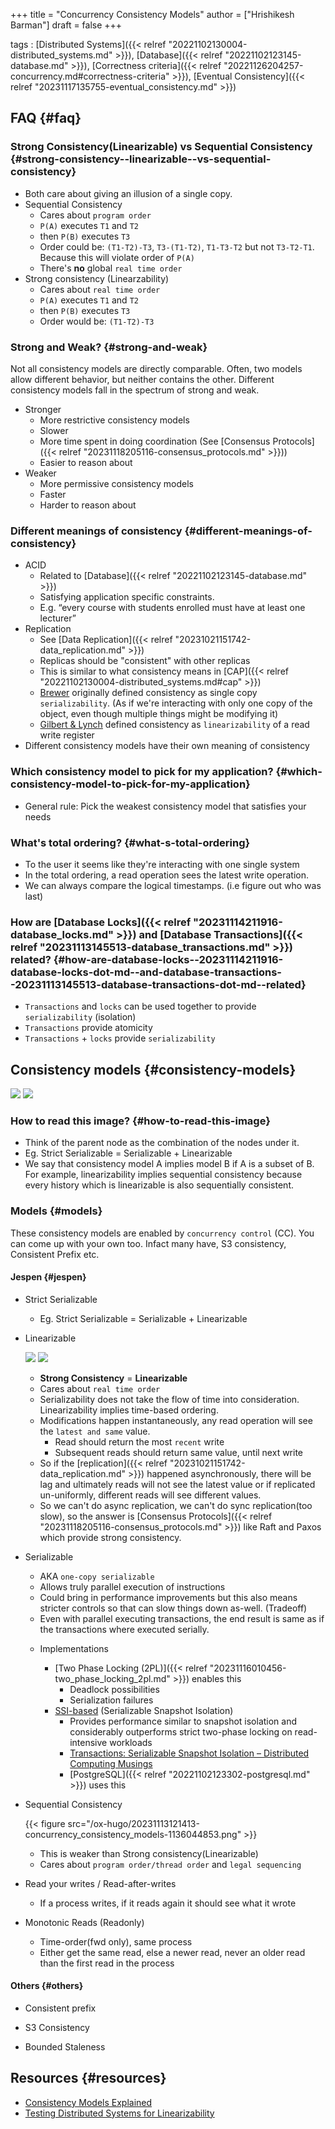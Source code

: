 +++
title = "Concurrency Consistency Models"
author = ["Hrishikesh Barman"]
draft = false
+++

tags
: [Distributed Systems]({{< relref "20221102130004-distributed_systems.md" >}}), [Database]({{< relref "20221102123145-database.md" >}}), [Correctness criteria]({{< relref "20221126204257-concurrency.md#correctness-criteria" >}}), [Eventual Consistency]({{< relref "20231117135755-eventual_consistency.md" >}})


## FAQ {#faq}


### Strong Consistency(Linearizable) vs Sequential Consistency {#strong-consistency--linearizable--vs-sequential-consistency}

-   Both care about giving an illusion of a single copy.
-   Sequential Consistency
    -   Cares about `program order`
    -   `P(A)` executes `T1` and `T2`
    -   then `P(B)` executes `T3`
    -   Order could be: `(T1-T2)-T3`, `T3-(T1-T2)`, `T1-T3-T2` but not `T3-T2-T1`. Because this will violate order of `P(A)`
    -   There's **no** global `real time order`
-   Strong consistency (Linearzability)
    -   Cares about `real time order`
    -   `P(A)` executes `T1` and `T2`
    -   then `P(B)` executes `T3`
    -   Order would be: `(T1-T2)-T3`


### Strong and Weak? {#strong-and-weak}

Not all consistency models are directly comparable. Often, two models allow different behavior, but neither contains the other. Different consistency models fall in the spectrum of strong and weak.

-   Stronger
    -   More restrictive consistency models
    -   Slower
    -   More time spent in doing coordination (See [Consensus Protocols]({{< relref "20231118205116-consensus_protocols.md" >}}))
    -   Easier to reason about
-   Weaker
    -   More permissive consistency models
    -   Faster
    -   Harder to reason about


### Different meanings of consistency {#different-meanings-of-consistency}

-   ACID
    -   Related to [Database]({{< relref "20221102123145-database.md" >}})
    -   Satisfying application specific constraints.
    -   E.g. “every course with students enrolled must have at least one lecturer”
-   Replication
    -   See [Data Replication]({{< relref "20231021151742-data_replication.md" >}})
    -   Replicas should be "consistent" with other replicas
    -   This is similar to what consistency means in [CAP]({{< relref "20221102130004-distributed_systems.md#cap" >}})
    -   [Brewer](https://citeseerx.ist.psu.edu/viewdoc/download?doi=10.1.1.24.3690) originally defined consistency as single copy `serializability`. (As if we're interacting with only one copy of the object, even though multiple things might be modifying it)
    -   [Gilbert &amp; Lynch](https://users.ece.cmu.edu/~adrian/731-sp04/readings/GL-cap.pdf) defined consistency as `linearizability` of a read write register
-   Different consistency models have their own meaning of consistency


### Which consistency model to pick for my application? {#which-consistency-model-to-pick-for-my-application}

-   General rule: Pick the weakest consistency model that satisfies your needs


### What's total ordering? {#what-s-total-ordering}

-   To the user it seems like they're interacting with one single system
-   In the total ordering, a read operation sees the latest write operation.
-   We can always compare the logical timestamps. (i.e figure out who was last)


### How are [Database Locks]({{< relref "20231114211916-database_locks.md" >}}) and [Database Transactions]({{< relref "20231113145513-database_transactions.md" >}}) related? {#how-are-database-locks--20231114211916-database-locks-dot-md--and-database-transactions--20231113145513-database-transactions-dot-md--related}

-   `Transactions` and `locks` can be used together to provide `serializability` (isolation)
-   `Transactions` provide atomicity
-   `Transactions` + `locks` provide `serializability`


## Consistency models {#consistency-models}

![](/ox-hugo/20231113121413-concurrency_consistency_models-1053246930.png)
![](/ox-hugo/20231113121413-concurrency_consistency_models-968724547.png)


### How to read this image? {#how-to-read-this-image}

-   Think of the parent node as the combination of the nodes under it.
-   Eg. Strict Serializable = Serializable + Linearizable
-   We say that consistency model A implies model B if A is a subset of B. For example, linearizability implies sequential consistency because every history which is linearizable is also sequentially consistent.


### Models {#models}

These consistency models are enabled by `concurrency control` (CC). You can come up with your own too. Infact many have, S3 consistency, Consistent Prefix etc.


#### Jespen {#jespen}

<!--list-separator-->

-  Strict Serializable

    -   Eg. Strict Serializable = Serializable + Linearizable

<!--list-separator-->

-  Linearizable

    ![](/ox-hugo/20231113121413-concurrency_consistency_models-309381389.png)
    ![](/ox-hugo/20231113121413-concurrency_consistency_models-322372086.png)

    -   **Strong Consistency** = **Linearizable**
    -   Cares about `real time order`
    -   Serializability does not take the flow of time into consideration. Linearizability implies time-based ordering.
    -   Modifications happen instantaneously, any read operation will see the `latest and same` value.
        -   Read should return the most `recent` write
        -   Subsequent reads should return same value, until next write
    -   So if the [replication]({{< relref "20231021151742-data_replication.md" >}}) happened asynchronously, there will be lag and ultimately reads will not see the latest value or if replicated un-uniformly, different reads will see different values.
    -   So we can't do async replication, we can't do sync replication(too slow), so the answer is [Consensus Protocols]({{< relref "20231118205116-consensus_protocols.md" >}}) like Raft and Paxos which provide strong consistency.

<!--list-separator-->

-  Serializable

    -   AKA `one-copy serializable`
    -   Allows truly parallel execution of instructions
    -   Could bring in performance improvements but this also means stricter controls so that can slow things down as-well. (Tradeoff)
    -   Even with parallel executing transactions, the end result is same as if the transactions where executed serially.

    <!--list-separator-->

    -  Implementations

        -   [Two Phase Locking (2PL)]({{< relref "20231116010456-two_phase_locking_2pl.md" >}}) enables this
            -   Deadlock possibilities
            -   Serialization failures
        -   [SSI-based](https://drkp.net/papers/ssi-vldb12.pdf) (Serializable Snapshot Isolation)
            -   Provides performance similar to snapshot isolation and considerably outperforms strict two-phase locking on read-intensive workloads
            -   [Transactions: Serializable Snapshot Isolation – Distributed Computing Musings](https://distributed-computing-musings.com/2022/02/transactions-serializable-snapshot-isolation/)
            -   [PostgreSQL]({{< relref "20221102123302-postgresql.md" >}}) uses this

<!--list-separator-->

-  Sequential Consistency

    {{< figure src="/ox-hugo/20231113121413-concurrency_consistency_models-1136044853.png" >}}

    -   This is weaker than Strong consistency(Linearizable)
    -   Cares about `program order/thread order` and `legal sequencing`

<!--list-separator-->

-  Read your writes / Read-after-writes

    -   If a process writes, if it reads again it should see what it wrote

<!--list-separator-->

-  Monotonic Reads (Readonly)

    -   Time-order(fwd only), same process
    -   Either get the same read, else a newer read, never an older read than the first read in the process


#### Others {#others}

<!--list-separator-->

-  Consistent prefix

<!--list-separator-->

-  S3 Consistency

<!--list-separator-->

-  Bounded Staleness


## Resources {#resources}

-   [Consistency Models Explained](https://www.bodunhu.com/blog/posts/consistency-models-explained/)
-   [Testing Distributed Systems for Linearizability](https://anishathalye.com/testing-distributed-systems-for-linearizability/#user-content-fn-1)
